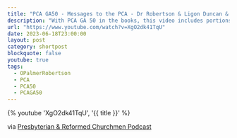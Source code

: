 ```yaml
---
title: "PCA GA50 - Messages to the PCA - Dr Robertson & Ligon Duncan & Closing"
description: "With PCA GA 50 in the books, this video includes portions of 2 messages to the PCA given by Dr. O. Palmer Robertson and Dr. Ligon Duncan during the Assembly as well as Moderator Fred Greco's closing remarks."
url: "https://www.youtube.com/watch?v=XgO2dk41TqU"
date: 2023-06-18T23:00:00
layout: post
category: shortpost
blockquote: false
youtube: true
tags:
  - OPalmerRobertson
  - PCA
  - PCA50
  - PCAGA50
---
```


{% youtube 'XgO2dk41TqU', '{{ title }}' %}

via [Presbyterian & Reformed Churchmen Podcast](https://www.youtube.com/@PandR-Churchmen)